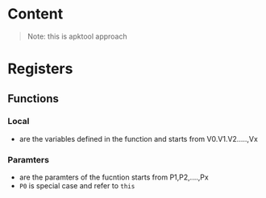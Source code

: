 # Content

> Note: this is apktool approach


# Registers 
## Functions
### Local
- are the variables defined in the function and starts from V0.V1.V2.....,Vx
### Paramters
- are the paramters of the fucntion starts from P1,P2,....,Px
- `P0` is special case and refer to `this`
